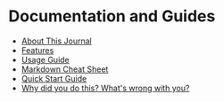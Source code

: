 <!-- generated by markdown-notes-tree -->

# Documentation and Guides

<!-- optional markdown-notes-tree directory description starts here -->

<!-- optional markdown-notes-tree directory description ends here -->

- [About This Journal](about.md)
- [Features](features.md)
- [Usage Guide](guide.md)
- [Markdown Cheat Sheet](markdown-cheat-sheet.md)
- [Quick Start Guide](quick-start.md)
- [Why did you do this? What's wrong with you?](story.md)
